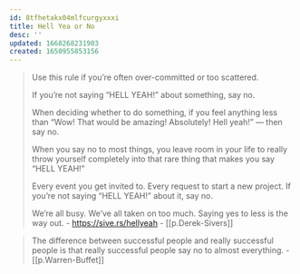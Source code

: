 ```yaml
---
id: 8tfhetakx04mlfcurgyxxxi
title: Hell Yea or No
desc: ''
updated: 1668268231903
created: 1650955853156
---
```


> Use this rule if you’re often over-committed or too scattered.
> 
> If you’re not saying “HELL YEAH!” about something, say no.
> 
> When deciding whether to do something, if you feel anything less than “Wow! That would be amazing! Absolutely! Hell yeah!” — then say no.
> 
> When you say no to most things, you leave room in your life to really throw yourself completely into that rare thing that makes you say “HELL YEAH!”
> 
> Every event you get invited to. Every request to start a new project. If you’re not saying “HELL YEAH!” about it, say no.
> 
> We’re all busy. We’ve all taken on too much. Saying yes to less is the way out. - https://sive.rs/hellyeah - [[p.Derek-Sivers]]




> The difference between successful people and really successful people is that really successful people say no to almost everything. - [[p.Warren-Buffet]]
